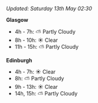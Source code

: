 *Updated: Saturday 13th May 02:30*

**Glasgow**

* 4h - 7h: :partly_sunny: Partly Cloudy
* 8h - 10h: :sunny: Clear
* 11h - 15h: :partly_sunny: Partly Cloudy

**Edinburgh**

* 4h - 7h: :sunny: Clear
* 8h: :partly_sunny: Partly Cloudy
* 9h - 13h: :sunny: Clear
* 14h, 15h: :partly_sunny: Partly Cloudy
